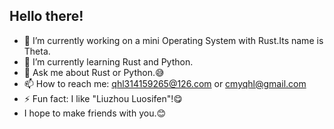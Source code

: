 ## Hello there!
- 🔭 I’m currently working on a mini Operating System with Rust.Its name is Theta.
- 🌱 I’m currently learning Rust and Python.
- 💬 Ask me about Rust or Python.😅
- 📫 How to reach me: qhl314159265@126.com or cmyqhl@gmail.com
- ⚡ Fun fact: I like "Liuzhou Luosifen"!😋
- I hope to make friends with you.😊
